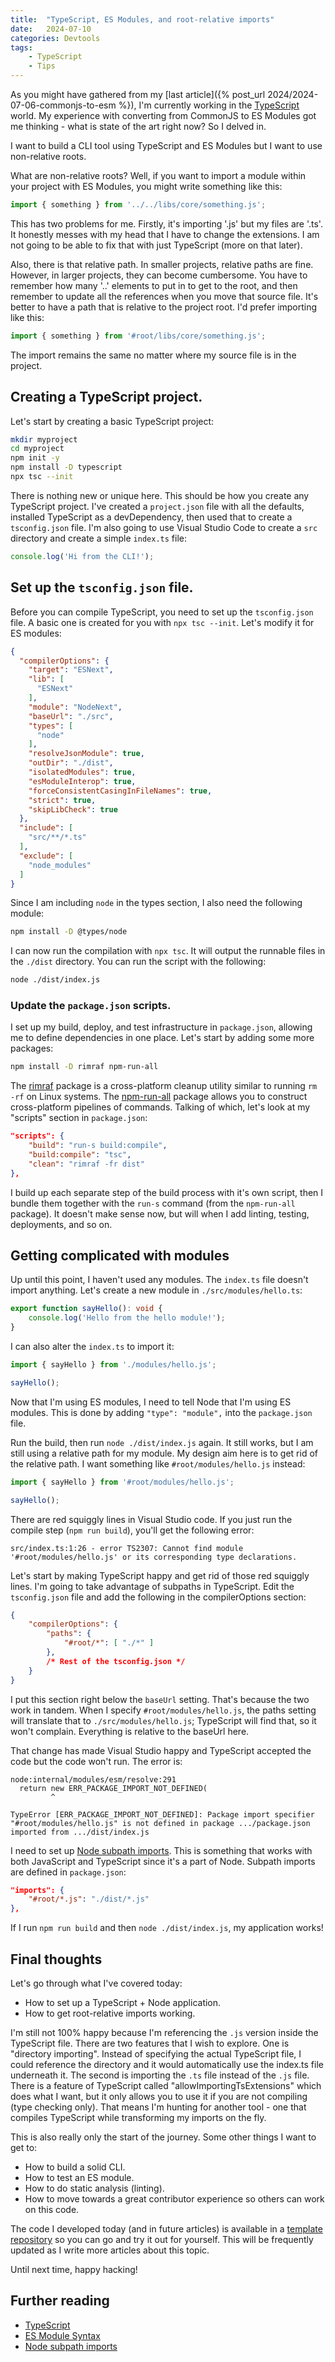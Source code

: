 ```yaml
---
title:  "TypeScript, ES Modules, and root-relative imports"
date:   2024-07-10
categories: Devtools
tags:
    - TypeScript
    - Tips
---
```


As you might have gathered from my [last article]({% post_url 2024/2024-07-06-commonjs-to-esm %}), I'm currently working in the [TypeScript](https://typescriptlang.org) world.  My experience with converting from CommonJS to ES Modules got me thinking - what is state of the art right now?  So I delved in.

I want to build a CLI tool using TypeScript and ES Modules but I want to use non-relative roots.

What are non-relative roots?  Well, if you want to import a module within your project with ES Modules, you might write something like this:

```typescript
import { something } from '../../libs/core/something.js';
```

This has two problems for me.  Firstly, it's importing '.js' but my files are '.ts'.  It honestly messes with my head that I have to change the extensions.  I am not going to be able to fix that with just TypeScript (more on that later).

Also, there is that relative path.  In smaller projects, relative paths are fine.  However, in larger projects, they can become cumbersome.  You have to remember how many '..' elements to put in to get to the root, and then remember to update all the references when you move that source file.  It's better to have a path that is relative to the project root.  I'd prefer importing like this:

```typescript
import { something } from '#root/libs/core/something.js';
```

The import remains the same no matter where my source file is in the project. 

## Creating a TypeScript project.

Let's start by creating a basic TypeScript project:

```bash
mkdir myproject
cd myproject
npm init -y
npm install -D typescript
npx tsc --init
```

There is nothing new or unique here. This should be how you create any TypeScript project. I've created a `project.json` file with all the defaults, installed TypeScript as a devDependency, then used that to create a `tsconfig.json` file.  I'm also going to use Visual Studio Code to create a `src` directory and create a simple `index.ts` file:

```typescript
console.log('Hi from the CLI!');
```

## Set up the `tsconfig.json` file.

Before you can compile TypeScript, you need to set up the `tsconfig.json` file.  A basic one is created for you with `npx tsc --init`.  Let's modify it for ES modules:

```json
{
  "compilerOptions": {
    "target": "ESNext",
    "lib": [
      "ESNext"
    ],
    "module": "NodeNext",
    "baseUrl": "./src", 
    "types": [
      "node"
    ],
    "resolveJsonModule": true, 
    "outDir": "./dist",
    "isolatedModules": true,
    "esModuleInterop": true,
    "forceConsistentCasingInFileNames": true, 
    "strict": true, 
    "skipLibCheck": true
  },
  "include": [
    "src/**/*.ts"
  ],
  "exclude": [
    "node_modules"
  ]
}
```

Since I am including `node` in the types section, I also need the following module:

```bash
npm install -D @types/node
```

I can now run the compilation with `npx tsc`.  It will output the runnable files in the `./dist` directory.  You can run the script with the following:

```bash
node ./dist/index.js
```

### Update the `package.json` scripts.

I set up my build, deploy, and test infrastructure in `package.json`, allowing me to define dependencies in one place.  Let's start by adding some more packages:

```bash
npm install -D rimraf npm-run-all
```

The [rimraf](https://npmjs.org/packages/rimraf) package is a cross-platform cleanup utility similar to running `rm -rf` on Linux systems.  The [npm-run-all](https://npmjs.org/packages/npm-run-all) package allows you to construct cross-platform pipelines of commands.  Talking of which, let's look at my "scripts" section in `package.json`:

```json
"scripts": {
    "build": "run-s build:compile",
    "build:compile": "tsc",
    "clean": "rimraf -fr dist"
},
```

I build up each separate step of the build process with it's own script, then I bundle them together with the `run-s` command (from the `npm-run-all` package).  It doesn't make sense now, but will when I add linting, testing, deployments, and so on.

## Getting complicated with modules

Up until this point, I haven't used any modules.  The `index.ts` file doesn't import anything.  Let's create a new module in `./src/modules/hello.ts`:

```typescript
export function sayHello(): void {
    console.log('Hello from the hello module!');
}
```

I can also alter the `index.ts` to import it:

```typescript
import { sayHello } from './modules/hello.js';

sayHello();
```

Now that I'm using ES modules, I need to tell Node that I'm using ES modules.  This is done by adding `"type": "module",` into the `package.json` file.

Run the build, then run `node ./dist/index.js` again.  It still works, but I am still using a relative path for my module.  My design aim here is to get rid of the relative path.  I want something like `#root/modules/hello.js` instead:

```typescript
import { sayHello } from '#root/modules/hello.js';

sayHello();
```

There are red squiggly lines in Visual Studio code.  If you just run the compile step (`npm run build`), you'll get the following error:

```text
src/index.ts:1:26 - error TS2307: Cannot find module '#root/modules/hello.js' or its corresponding type declarations.
```

Let's start by making TypeScript happy and get rid of those red squiggly lines.  I'm going to take advantage of subpaths in TypeScript.  Edit the `tsconfig.json` file and add the following in the compilerOptions section:

```json
{
    "compilerOptions": {
        "paths": {
            "#root/*": [ "./*" ]
        },
        /* Rest of the tsconfig.json */
    }
}
```

I put this section right below the `baseUrl` setting.  That's because the two work in tandem.  When I specify `#root/modules/hello.js`, the paths setting will translate that to `./src/modules/hello.js`; TypeScript will find that, so it won't complain.  Everything is relative to the baseUrl here.

That change has made Visual Studio happy and TypeScript accepted the code but the code won't run.  The error is:

```text
node:internal/modules/esm/resolve:291
  return new ERR_PACKAGE_IMPORT_NOT_DEFINED(
         ^

TypeError [ERR_PACKAGE_IMPORT_NOT_DEFINED]: Package import specifier "#root/modules/hello.js" is not defined in package .../package.json imported from .../dist/index.js
```

I need to set up [Node subpath imports](https://nodejs.org/api/packages.html#subpath-imports).  This is something that works with both JavaScript and TypeScript since it's a part of Node.  Subpath imports are defined in `package.json`:

```json
"imports": {
    "#root/*.js": "./dist/*.js"
},
```

If I run `npm run build` and then `node ./dist/index.js`, my application works! 

## Final thoughts

Let's go through what I've covered today:

* How to set up a TypeScript + Node application.
* How to get root-relative imports working.

I'm still not 100% happy because I'm referencing the `.js` version inside the TypeScript file.  There are two features that I wish to explore.  One is "directory importing".  Instead of specifying the actual TypeScript file, I could reference the directory and it would automatically use the index.ts file underneath it.  The second is importing the `.ts` file instead of the `.js` file. There is a feature of TypeScript called "allowImportingTsExtensions" which does what I want, but it only allows you to use it if you are not compiling (type checking only).  That means I'm hunting for another tool - one that compiles TypeScript while transforming my imports on the fly.

This is also really only the start of the journey.  Some other things I want to get to:

* How to build a solid CLI.
* How to test an ES module.
* How to do static analysis (linting).
* How to move towards a great contributor experience so others can work on this code.

The code I developed today (and in future articles) is available in a [template repository](https://github.com/adrianhall/esm-typescript-library) so you can go and try it out for yourself.  This will be frequently updated as I write more articles about this topic.

Until next time, happy hacking!

## Further reading

* [TypeScript](https://typescriptlang.org)
* [ES Module Syntax](https://www.typescriptlang.org/docs/handbook/2/modules.html#es-module-syntax)
* [Node subpath imports](https://nodejs.org/api/packages.html#subpath-imports)